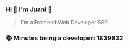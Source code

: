 ### Hi 👋 I&#39;m Juani 🦁

> I&#39;m a Frontend Web Developer SSR

### 📚 Minutes being a developer: 1839832

